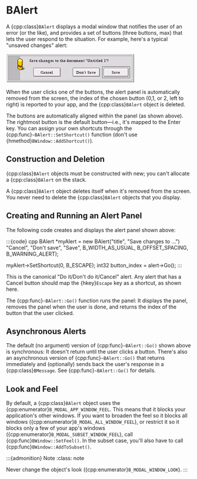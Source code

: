 # BAlert

A {cpp:class}`BAlert` displays a modal window that notifies the user of an
error (or the like), and provides a set of buttons (three buttons, max)
that lets the user respond to the situation. For example, here's a typical
"unsaved changes" alert:

![Example BAlert](./_static/images/alert.png)

When the user clicks one of the buttons, the alert panel is automatically
removed from the screen, the index of the chosen button (0,1, or 2, left to
right) is reported to your app, and the {cpp:class}`BAlert` object is
deleted.

The buttons are automatically aligned within the panel (as shown above).
The rightmost button is the default button—i.e., it's mapped to the Enter
key. You can assign your own shortcuts through the
{cpp:func}`~BAlert::SetShortcut()` function (don't use
{hmethod}`BWindow::AddShortcut()`).

## Construction and Deletion

{cpp:class}`BAlert` objects must be constructed with new; you can't
allocate a {cpp:class}`BAlert` on the stack.

A {cpp:class}`BAlert` object deletes itself when it's removed from the
screen. You never need to delete the {cpp:class}`BAlert` objects that you
display.

## Creating and Running an Alert Panel

The following code creates and displays the alert panel shown above:

:::{code} cpp
BAlert *myAlert = new BAlert("title", "Save changes to ...")
    "Cancel", "Don't save", "Save",
    B_WIDTH_AS_USUAL, B_OFFSET_SPACING, B_WARNING_ALERT);

myAlert->SetShortcut(0, B_ESCAPE);
int32 button_index = alert->Go();
:::

This is the canonical "Do it/Don't do it/Cancel" alert. Any alert that has
a Cancel button should map the {hkey}`Escape` key as a shortcut, as shown
here.

The {cpp:func}`~BAlert::Go()` function runs the panel: It displays the
panel, removes the panel when the user is done, and returns the index of
the button that the user clicked.

## Asynchronous Alerts

The default (no argument) version of {cpp:func}`~BAlert::Go()` shown above
is synchronous: It doesn't return until the user clicks a button. There's
also an asynchronous version of {cpp:func}`~BAlert::Go()` that returns
immediately and (optionally) sends back the user's response in a
{cpp:class}`BMessage`. See {cpp:func}`~BAlert::Go()` for details.

## Look and Feel

By default, a {cpp:class}`BAlert` object uses the
{cpp:enumerator}`B_MODAL_APP_WINDOW_FEEL`. This means that it blocks your
application's other windows. If you want to broaden the feel so it blocks
all windows ({cpp:enumerator}`B_MODAL_ALL_WINDOW_FEEL`), or restrict it so
it blocks only a few of your app's windows
({cpp:enumerator}`B_MODAL_SUBSET_WINDOW_FEEL`), call
{cpp:func}`BWindow::SetFeel()`. In the subset case, you'll also have to
call {cpp:func}`BWindow::AddToSubset()`.

:::{admonition} Note
:class: note






Never change the object's look ({cpp:enumerator}`B_MODAL_WINDOW_LOOK`).
:::
